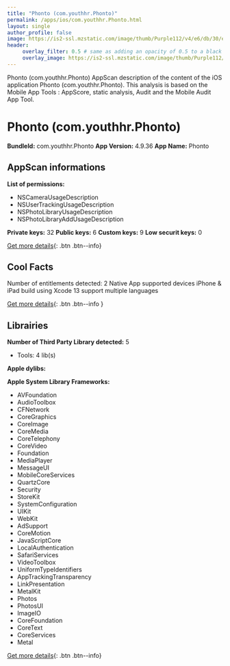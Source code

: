 ```yaml
---
title: "Phonto (com.youthhr.Phonto)"
permalink: /apps/ios/com.youthhr.Phonto.html
layout: single
author_profile: false
image: https://is2-ssl.mzstatic.com/image/thumb/Purple112/v4/e6/db/30/e6db3044-7ed6-9942-1b2f-d138ad70dda4/AppIcon-0-1x_U007emarketing-0-4-0-85-220.png/512x512bb.jpg
header: 
     overlay_filter: 0.5 # same as adding an opacity of 0.5 to a black background
     overlay_image: https://is2-ssl.mzstatic.com/image/thumb/Purple112/v4/e6/db/30/e6db3044-7ed6-9942-1b2f-d138ad70dda4/AppIcon-0-1x_U007emarketing-0-4-0-85-220.png/512x512bb.jpg
---
```

Phonto (com.youthhr.Phonto) AppScan description of the content of the iOS application Phonto (com.youthhr.Phonto). This analysis is based on the Mobile App Tools : AppScore, static analysis, Audit and the Mobile Audit App Tool.

# Phonto (com.youthhr.Phonto)

**BundleId:** com.youthhr.Phonto
**App Version:** 4.9.36
**App Name:** Phonto


## AppScan informations 

**List of permissions:** 
- NSCameraUsageDescription
- NSUserTrackingUsageDescription
- NSPhotoLibraryUsageDescription
- NSPhotoLibraryAddUsageDescription
  
  
**Private keys:** 32
**Public keys:** 6
**Custom keys:** 9
**Low securit keys:** 0
  
[Get more details](/pricing.html){: .btn .btn--info}

## Cool Facts

Number of entitlements detected: 2
Native App
supported devices iPhone & iPad
build using Xcode 13
support multiple languages
  
[Get more details](/pricing.html){: .btn .btn--info }

## Librairies 
**Number of Third Party Library detected:** 5
- Tools: 4 lib(s)


**Apple dylibs:**


**Apple System Library Frameworks:**
- AVFoundation
- AudioToolbox
- CFNetwork
- CoreGraphics
- CoreImage
- CoreMedia
- CoreTelephony
- CoreVideo
- Foundation
- MediaPlayer
- MessageUI
- MobileCoreServices
- QuartzCore
- Security
- StoreKit
- SystemConfiguration
- UIKit
- WebKit
- AdSupport
- CoreMotion
- JavaScriptCore
- LocalAuthentication
- SafariServices
- VideoToolbox
- UniformTypeIdentifiers
- AppTrackingTransparency
- LinkPresentation
- MetalKit
- Photos
- PhotosUI
- ImageIO
- CoreFoundation
- CoreText
- CoreServices
- Metal


  
[Get more details](/pricing.html){: .btn .btn--info}

